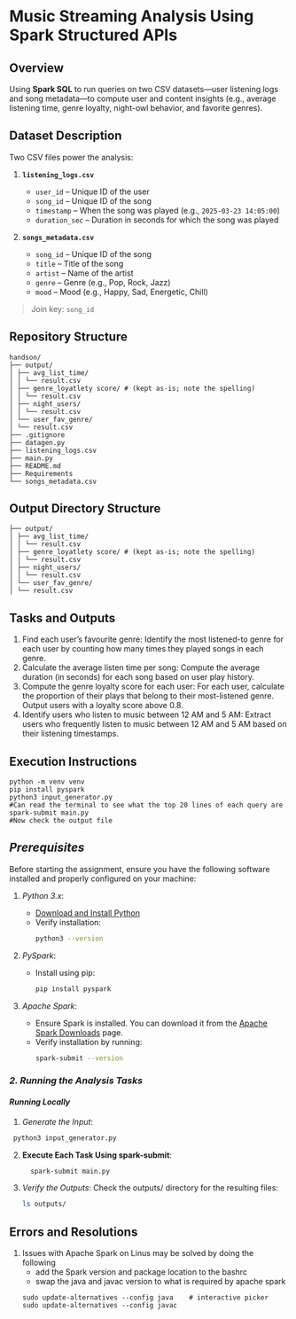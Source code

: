 # Music Streaming Analysis Using Spark Structured APIs

## Overview
Using **Spark SQL** to run queries on two CSV datasets—user listening logs and song metadata—to compute user and content insights (e.g., average listening time, genre loyalty, night-owl behavior, and favorite genres).
## Dataset Description
Two CSV files power the analysis:

1. **`listening_logs.csv`**  
   - `user_id` – Unique ID of the user  
   - `song_id` – Unique ID of the song  
   - `timestamp` – When the song was played (e.g., `2025-03-23 14:05:00`)  
   - `duration_sec` – Duration in seconds for which the song was played

2. **`songs_metadata.csv`**  
   - `song_id` – Unique ID of the song  
   - `title` – Title of the song  
   - `artist` – Name of the artist  
   - `genre` – Genre (e.g., Pop, Rock, Jazz)  
   - `mood` – Mood (e.g., Happy, Sad, Energetic, Chill)

> Join key: `song_id`

## Repository Structure
```
handson/
├── output/
│ ├── avg_list_time/
│ │ └── result.csv
│ ├── genre_loyatlety score/ # (kept as-is; note the spelling)
│ │ └── result.csv
│ ├── night_users/
│ │ └── result.csv
│ └── user_fav_genre/
│ └── result.csv
├── .gitignore
├── datagen.py
├── listening_logs.csv
├── main.py
├── README.md
├── Requirements
└── songs_metadata.csv
```
## Output Directory Structure
```
├── output/
│ ├── avg_list_time/
│ │ └── result.csv
│ ├── genre_loyatlety score/ # (kept as-is; note the spelling)
│ │ └── result.csv
│ ├── night_users/
│ │ └── result.csv
│ └── user_fav_genre/
│ └── result.csv
```
## Tasks and Outputs
1. Find each user’s favourite genre: Identify the most listened-to genre for each user by
counting how many times they played songs in each genre.
2. Calculate the average listen time per song: Compute the average duration (in
seconds) for each song based on user play history.
3. Compute the genre loyalty score for each user: For each user, calculate the
proportion of their plays that belong to their most-listened genre. Output users with a
loyalty score above 0.8.
4. Identify users who listen to music between 12 AM and 5 AM: Extract users who
frequently listen to music between 12 AM and 5 AM based on their listening timestamps.
## Execution Instructions
```
python -m venv venv
pip install pyspark
python3 input_generator.py
#Can read the terminal to see what the top 20 lines of each query are
spark-submit main.py
#Now check the output file

```
## *Prerequisites*

Before starting the assignment, ensure you have the following software installed and properly configured on your machine:

1. *Python 3.x*:
   - [Download and Install Python](https://www.python.org/downloads/)
   - Verify installation:
     ```bash
     python3 --version
     ```

2. *PySpark*:
   - Install using pip:
     ```bash
     pip install pyspark
     ```

3. *Apache Spark*:
   - Ensure Spark is installed. You can download it from the [Apache Spark Downloads](https://spark.apache.org/downloads.html) page.
   - Verify installation by running:
     ```bash
     spark-submit --version
     ```

### *2. Running the Analysis Tasks*

####  *Running Locally*

1. *Generate the Input*:
  ```bash
   python3 input_generator.py
   ```

2. **Execute Each Task Using spark-submit**:
   ```bash
     spark-submit main.py
   ```

3. *Verify the Outputs*:
   Check the outputs/ directory for the resulting files:
   ```bash
   ls outputs/
   ```

## Errors and Resolutions
1. Issues with Apache Spark on Linus may be solved by doing the following
   - add the Spark version and package location to the bashrc
   - swap the java and javac version to what is required by apache spark
   ```
   sudo update-alternatives --config java    # interactive picker
   sudo update-alternatives --config javac
   ```
   
